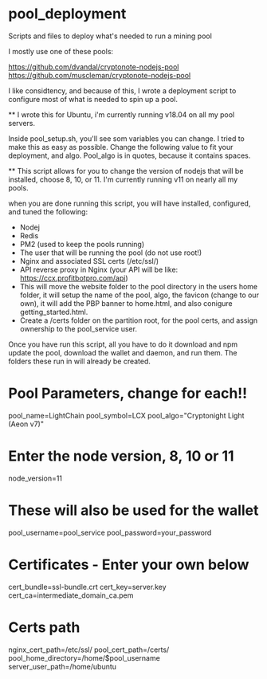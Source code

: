 # pool_deployment
Scripts and files to deploy what's needed to run a mining pool



I mostly use one of these pools:

https://github.com/dvandal/cryptonote-nodejs-pool
https://github.com/muscleman/cryptonote-nodejs-pool

I like considtency, and because of this, I wrote a deployment script to configure most of what is needed to spin up a pool.

** I wrote this for Ubuntu, i'm currently running v18.04 on all my pool servers.

Inside pool_setup.sh, you'll see som variables you can change. I tried to make this as easy as possible.
Change the following value to fit your deployment, and algo. Pool_algo is in quotes, because it contains spaces. 

** This script allows for you to change the version of nodejs that will be installed, choose 8, 10, or 11.
I'm currently running v11 on nearly all my pools.

when you are done running this script, you will have installed, configured, and tuned the following:

- Nodej
- Redis
- PM2 (used to keep the pools running)
- The user that will be running the pool (do not use root!)
- Nginx and associated SSL certs (/etc/ssl/)
- API reverse proxy in Nginx (your API will be like: https://ccx.profitbotpro.com/api)
- This will move the website folder to the pool directory in the users home folder, it will setup the name of the pool,
  algo, the favicon (change to our own), it will add the PBP banner to home.html, and also conigure getting_started.html.
- Create a /certs folder on the partition root, for the pool certs, and assign ownership to the pool_service user.

Once you have run this script, all you have to do it download and npm update the pool, download the wallet and daemon, and run them.
The folders these run in will already be created.


# Pool Parameters, change for each!!
pool_name=LightChain
pool_symbol=LCX
pool_algo="Cryptonight Light (Aeon v7)"

# Enter the node version, 8, 10 or 11
node_version=11

# These will also be used for the wallet
pool_username=pool_service
pool_password=your_password

# Certificates - Enter your own below
cert_bundle=ssl-bundle.crt
cert_key=server.key
cert_ca=intermediate_domain_ca.pem

# Certs path
nginx_cert_path=/etc/ssl/
pool_cert_path=/certs/
pool_home_directory=/home/$pool_username
server_user_path=/home/ubuntu
